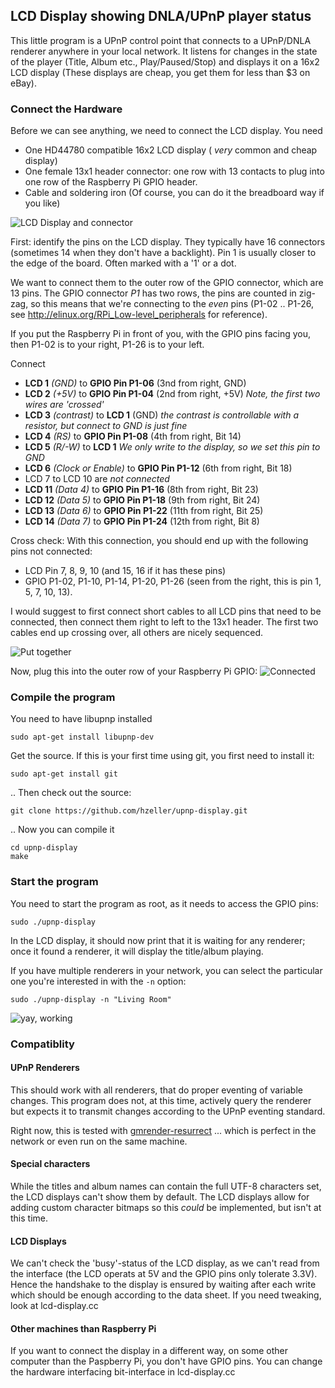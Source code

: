 LCD Display showing DNLA/UPnP player status
-------------------------------------------

This little program is a UPnP control point that connects to a UPnP/DNLA
renderer anywhere in your local network.
It listens for changes in the state of the player (Title, Album etc.,
Play/Paused/Stop) and displays it on a 16x2 LCD display (These displays are
cheap, you get them for less than $3 on eBay).

### Connect the Hardware

Before we can see anything, we need to connect the LCD display.
You need
   - One HD44780 compatible 16x2 LCD display ( _very_ common and cheap display)
   - One female 13x1 header connector: one row with 13 contacts to plug into
     one row of the Raspberry Pi GPIO header.
   - Cable and soldering iron (Of course, you can do it the breadboard way
     if you like)

![LCD Display and connector][parts]

First: identify the pins on the LCD display. They typically have 16 connectors
(sometimes 14 when they don't have a backlight). Pin 1 is usually closer to the
edge of the board. Often marked with a '1' or a dot.

We want to connect them to the outer row of the GPIO connector, which are 13
pins. The GPIO connector _P1_ has two rows, the pins are counted in
zig-zag, so this means that we're connecting to the _even_ pins (P1-02 .. P1-26,
see http://elinux.org/RPi_Low-level_peripherals for reference).

If you put the Raspberry Pi in front of you, with the GPIO pins facing you,
then P1-02 is to your right, P1-26 is to your left.

Connect
   - **LCD 1** _(GND)_ to **GPIO Pin P1-06** (3nd from right, GND)
   - **LCD 2** _(+5V)_ to **GPIO Pin P1-04** (2nd from right, +5V)
     _Note, the first two wires are 'crossed'_
   - **LCD 3** _(contrast)_ to **LCD 1** (GND)
       _the contrast is controllable with a resistor, but connect to GND is just
        fine_
   - **LCD 4** _(RS)_ to **GPIO Pin P1-08** (4th from right, Bit 14)
   - **LCD 5** _(R/-W)_ to **LCD 1** _We only write to the display,
      so we set this pin to GND_
   - **LCD 6** _(Clock or Enable)_ to **GPIO Pin P1-12** (6th from right, Bit 18)
   - LCD 7 to LCD 10 are _not connected_
   - **LCD 11** _(Data 4)_ to **GPIO Pin P1-16** (8th from right, Bit 23)
   - **LCD 12** _(Data 5)_ to **GPIO Pin P1-18** (9th from right, Bit 24)
   - **LCD 13** _(Data 6)_ to **GPIO Pin P1-22** (11th from right, Bit 25)
   - **LCD 14** _(Data 7)_ to **GPIO Pin P1-24** (12th from right, Bit 8)

Cross check: With this connection, you should end up with the following
pins not connected:
   - LCD Pin 7, 8, 9, 10 (and 15, 16 if it has these pins)
   - GPIO P1-02, P1-10, P1-14, P1-20, P1-26 (seen from the right, this
     is pin 1, 5, 7, 10, 13).

I would suggest to first connect short cables to all LCD pins that need to be
connected, then connect them right to left to the 13x1 header. The first two
cables end up crossing over, all others are nicely sequenced.

![Put together][soldered]

Now, plug this into the outer row of your Raspberry Pi GPIO:
![Connected][connected]

### Compile the program

You need to have libupnp installed

    sudo apt-get install libupnp-dev

Get the source. If this is your first time using git, you first need to install
it:

    sudo apt-get install git

.. Then check out the source:

    git clone https://github.com/hzeller/upnp-display.git

.. Now you can compile it
   
    cd upnp-display
    make


### Start the program

You need to start the program as root, as it needs to access the GPIO pins:

    sudo ./upnp-display

In the LCD display, it should now print that it is waiting for any renderer;
once it found a renderer, it will display the title/album playing.

If you have multiple renderers in your network, you can select the particular
one you're interested in with the `-n` option:

    sudo ./upnp-display -n "Living Room"

![yay, working][in-operation]

### Compatiblity

#### UPnP Renderers
This should work with all renderers, that do proper eventing of variable
changes. This program does not, at this time, actively query the renderer
but expects it to transmit changes according to the UPnP eventing standard.

Right now, this is tested with
[gmrender-resurrect](http://github.com/hzeller/gmrender-resurrect)
... which is perfect in the network or even run on the same machine.

#### Special characters
While the titles and album names can contain the full UTF-8 characters set,
the LCD displays can't show them by default.
The LCD displays allow for adding custom character bitmaps so this _could_ be
implemented, but isn't at this time.

#### LCD Displays
We can't check the 'busy'-status of the LCD display, as we can't read from
the interface (the LCD operats at 5V and the GPIO pins only tolerate 3.3V). Hence
the handshake to the display is ensured by waiting after each write which should
be enough according to the data sheet. If you need tweaking, look at
lcd-display.cc

#### Other machines than Raspberry Pi
If you want to connect the display in a different way, on some other computer
than the Paspberry Pi, you don't have GPIO pins. You can change the hardware
interfacing bit-interface in lcd-display.cc

[parts]: https://github.com/hzeller/upnp-display/raw/master/images/basic-connector-small.jpg
[soldered]: https://github.com/hzeller/upnp-display/raw/master/images/soldered-small.jpg
[connected]: https://github.com/hzeller/upnp-display/raw/master/images/outer-gpio-row-small.jpg
[in-operation]: https://github.com/hzeller/upnp-display/raw/master/images/in-operation-small.jpg
